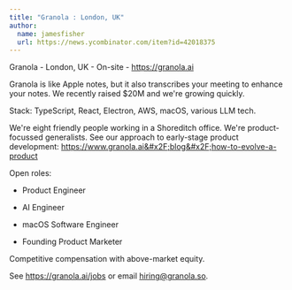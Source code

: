 ```yaml
---
title: "Granola : London, UK"
author:
  name: jamesfisher
  url: https://news.ycombinator.com/item?id=42018375
---
```

Granola - London, UK - On-site - <a href="https:&#x2F;&#x2F;granola.ai" rel="nofollow">https:&#x2F;&#x2F;granola.ai</a>

Granola is like Apple notes, but it also transcribes your meeting to enhance your notes. We recently raised $20M and we&#x27;re growing quickly.

Stack: TypeScript, React, Electron, AWS, macOS, various LLM tech.

We&#x27;re eight friendly people working in a Shoreditch office. We&#x27;re product-focussed generalists. See our approach to early-stage product development: <a href="https:&#x2F;&#x2F;www.granola.ai&#x2F;blog&#x2F;how-to-evolve-a-product" rel="nofollow">https:&#x2F;&#x2F;www.granola.ai&#x2F;blog&#x2F;how-to-evolve-a-product</a>

Open roles:

- Product Engineer

- AI Engineer

- macOS Software Engineer

- Founding Product Marketer

Competitive compensation with above-market equity.

See <a href="https:&#x2F;&#x2F;granola.ai&#x2F;jobs" rel="nofollow">https:&#x2F;&#x2F;granola.ai&#x2F;jobs</a> or email hiring@granola.so.
<JobApplication />

